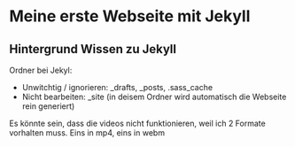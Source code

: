 # Meine erste Webseite mit Jekyll

## Hintergrund Wissen zu Jekyll
Ordner bei Jekyl:

* Unwitchtig / ignorieren: _drafts, _posts, .sass_cache
* Nicht bearbeiten: _site (in deisem Ordner wird automatisch die Webseite rein generiert)

Es könnte sein, dass die videos nicht funktionieren, weil ich 2 Formate vorhalten muss. Eins in mp4, eins in webm
